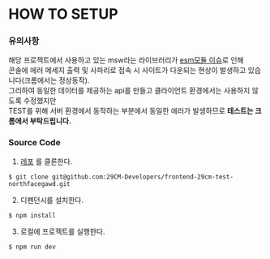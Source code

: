 # HOW TO SETUP

### 유의사항

해당 프로젝트에서 사용하고 있는 msw라는 라이브러리가 [esm모듈 이슈](https://github.com/mswjs/msw/issues/1267)로 인해<br />콘솔에 에러 메세지 출력 및 사파리로 접속 시 사이트가 다운되는 현상이 발생하고 있습니다(크롬에서는 정상동작).<br/>그리하여 동일한 데이터를 제공하는 api를 만들고 클라이언트 환경에서는 사용하지 않도록 수정했지만<br />TEST를 위해 서버 환경에서 동작하는 부분에서 동일한 에러가 발생하므로 <strong>테스트는 크롬에서 부탁드립니다.</strong>

### Source Code

1. [레포](https://github.com/29CM-Developers/frontend-29cm-test-northfacegawd) 를 클론한다.

```shell
$ git clone git@github.com:29CM-Developers/frontend-29cm-test-northfacegawd.git
```

2. 디펜던시를 설치한다.

```shell
$ npm install
```

3. 로컬에 프로젝트를 실행한다.

```shell
$ npm run dev
```
